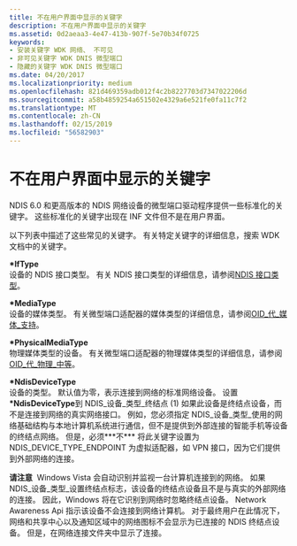 ```yaml
---
title: 不在用户界面中显示的关键字
description: 不在用户界面中显示的关键字
ms.assetid: 0d2aeaa3-4e47-413b-907f-5e70b34f0725
keywords:
- 安装关键字 WDK 网络、 不可见
- 非可见关键字 WDK DNIS 微型端口
- 隐藏的关键字 WDK DNIS 微型端口
ms.date: 04/20/2017
ms.localizationpriority: medium
ms.openlocfilehash: 821d469359adb012f4c2b8227703d7347022206d
ms.sourcegitcommit: a58b4859254a651502e4329a6e521fe0fa11c7f2
ms.translationtype: MT
ms.contentlocale: zh-CN
ms.lasthandoff: 02/15/2019
ms.locfileid: "56582903"
---
```

# <a name="keywords-not-displayed-in-the-user-interface"></a>不在用户界面中显示的关键字





NDIS 6.0 和更高版本的 NDIS 网络设备的微型端口驱动程序提供一些标准化的关键字。 这些标准化的关键字出现在 INF 文件但不是在用户界面。

以下列表中描述了这些常见的关键字。 有关特定关键字的详细信息，搜索 WDK 文档中的关键字。

<a href="" id="-iftype"></a>**\*IfType**  
设备的 NDIS 接口类型。 有关 NDIS 接口类型的详细信息，请参阅[NDIS 接口类型](https://msdn.microsoft.com/library/windows/hardware/ff565767)。

<a href="" id="-mediatype"></a>**\*MediaType**  
设备的媒体类型。 有关微型端口适配器的媒体类型的详细信息，请参阅[OID\_代\_媒体\_支持](https://msdn.microsoft.com/library/windows/hardware/ff569609)。

<a href="" id="-physicalmediatype"></a>**\*PhysicalMediaType**  
物理媒体类型的设备。 有关微型端口适配器的物理媒体类型的详细信息，请参阅[OID\_代\_物理\_中等](https://msdn.microsoft.com/library/windows/hardware/ff569621)。

<a href="" id="-ndisdevicetype-------"></a>**\*NdisDeviceType**   
设备的类型。 默认值为零，表示连接到网络的标准网络设备。 设置 **\*NdisDeviceType**到 NDIS\_设备\_类型\_终结点 (1) 如果此设备是终结点设备，而不是连接到网络的真实网络接口。 例如，您必须指定 NDIS\_设备\_类型\_使用的网络基础结构与本地计算机系统进行通信，但不是提供到外部连接的智能手机等设备的终结点网络。 但是，必须**\*不\*** 将此关键字设置为 NDIS_DEVICE_TYPE_ENDPOINT 为虚拟适配器，如 VPN 接口，因为它们提供到外部网络的连接。

**请注意**  Windows Vista 会自动识别并监视一台计算机连接到的网络。 如果 NDIS\_设备\_类型\_设置终结点标志，该设备的终结点设备且不是与真实的外部网络的连接。 因此，Windows 将在它识别到网络时忽略终结点设备。 Network Awareness Api 指示该设备不会连接到网络计算机。 对于最终用户在此情况下，网络和共享中心以及通知区域中的网络图标不会显示为已连接的 NDIS 终结点设备。 但是，在网络连接文件夹中显示了连接。


 

 





